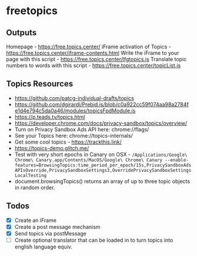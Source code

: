# freetopics


## Outputs 

Homepage - https://free.topics.center/
iFrame activation of Topics - https://free.topics.center/iframe-contents.html
Write the iFrame to your page with this script - https://free.topics.center/lfgtopics.js
Translate topic numbers to words with this script - https://free.topics.center/topicList.js

## Topics Resources 

- https://github.com/patcg-individual-drafts/topics
- https://github.com/dgirardi/Prebid.js/blob/c0a922cc59f074aa98a2784fe1d4e794c5da0a46/modules/topicsFpdModule.js
- https://p.teads.tv/topics.html
- https://developer.chrome.com/docs/privacy-sandbox/topics/overview/
- Turn on Privacy Sandbox Ads API here: chrome://flags/
- See your Topics here: chrome://topics-internals/
- Get some cool topics - https://trackthis.link/
- https://topics-demo.glitch.me/
- Test with very short epochs in Canary on OSX - `/Applications/Google\ Chrome\ Canary.app/Contents/MacOS/Google\ Chrome\ Canary --enable-features=BrowsingTopics:time_period_per_epoch/15s,PrivacySandboxAdsAPIsOverride,PrivacySandboxSettings3,OverridePrivacySandboxSettingsLocalTesting`
-  document.browsingTopics() returns an array of up to three topic objects in random order.


## Todos 

- [x] Create an iFrame
- [x] Create a post message mechanism
- [x] Send topics via postMessage
- [ ] Create optional translator that can be loaded in to turn topics into english language equiv.  
